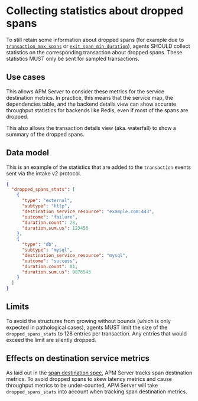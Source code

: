 # Collecting statistics about dropped spans

To still retain some information about dropped spans (for example due to [`transaction_max_spans`](tracing-spans-limit.md) or [`exit_span_min_duration`](tracing-spans-drop-fast-exit.md)),
agents SHOULD collect statistics on the corresponding transaction about dropped spans.
These statistics MUST only be sent for sampled transactions.

## Use cases

This allows APM Server to consider these metrics for the service destination metrics.
In practice,
this means that the service map, the dependencies table,
and the backend details view can show accurate throughput statistics for backends like Redis,
even if most of the spans are dropped.

This also allows the transaction details view (aka. waterfall) to show a summary of the dropped spans.

## Data model

This is an example of the statistics that are added to the `transaction` events sent via the intake v2 protocol.

```json
{
  "dropped_spans_stats": [
    {
      "type": "external",
      "subtype": "http",
      "destination_service_resource": "example.com:443",
      "outcome": "failure",
      "duration.count": 28,
      "duration.sum.us": 123456
    },
    {
      "type": "db",
      "subtype": "mysql",
      "destination_service_resource": "mysql",
      "outcome": "success",
      "duration.count": 81,
      "duration.sum.us": 9876543
    }
  ]
}
```

## Limits

To avoid the structures from growing without bounds (which is only expected in pathological cases),
agents MUST limit the size of the `dropped_spans_stats` to 128 entries per transaction.
Any entries that would exceed the limit are silently dropped.

## Effects on destination service metrics

As laid out in the [span destination spec](tracing-spans-destination.md#contextdestinationserviceresource),
APM Server tracks span destination metrics.
To avoid dropped spans to skew latency metrics and cause throughput metrics to be under-counted,
APM Server will take `dropped_spans_stats` into account when tracking span destination metrics.

